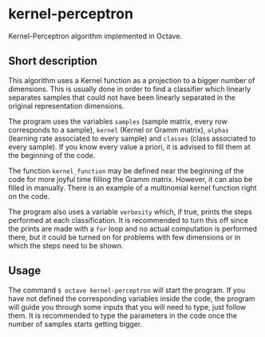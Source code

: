 # kernel-perceptron
Kernel-Perceptron algorithm implemented in Octave.

## Short description
This algorithm uses a Kernel function as a projection to a bigger number of dimensions. This is usually done in order to find a classifier which linearly separates samples that could not have been linearly separated in the original representation dimensions.

The program uses the variables `samples` (sample matrix, every row corresponds to a sample), `kernel` (Kernel or Gramm matrix), `alphas` (learning rate associated to every sample) and `classes` (class associated to every sample). If you know every value a priori, it is advised to fill them at the beginning of the code.

The function `kernel_function` may be defined near the beginning of the code for more joyful time filling the Gramm matrix. However, it can also be filled in manually. There is an example of a multinomial kernel function right on the code.

The program also uses a variable `verbosity` which, if true, prints the steps performed at each classification. It is recommended to turn this off since the prints are made with a `for` loop and no actual computation is performed there, but it could be turned on for problems with few dimensions or in which the steps need to be shown.

## Usage
The command `$ octave kernel-perceptron` will start the program. If you have not defined the corresponding variables inside the code, the program will guide you through some inputs that you will need to type, just follow them. It is recommended to type the parameters in the code once the number of samples starts getting bigger.
